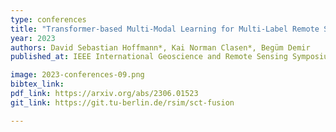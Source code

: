 ```yaml
---
type: conferences
title: "Transformer-based Multi-Modal Learning for Multi-Label Remote Sensing Image Classification"
year: 2023
authors: David Sebastian Hoffmann*, Kai Norman Clasen*, Begüm Demir
published_at: IEEE International Geoscience and Remote Sensing Symposium, Pasadena, California, 2023

image: 2023-conferences-09.png
bibtex_link:
pdf_link: https://arxiv.org/abs/2306.01523
git_link: https://git.tu-berlin.de/rsim/sct-fusion

---
```


